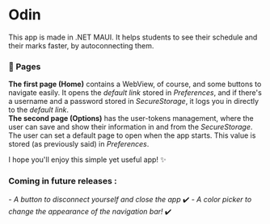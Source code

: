 # Odin
This app is made in .NET MAUI. It helps students to see their schedule and their marks faster, by autoconnecting them.  
### 📄 Pages
**The first page (Home)** contains a WebView, of course, and some buttons to navigate easily. It opens the *default link* stored in *Preferences*, and if there's a username and a password stored in *SecureStorage*, it logs you in directly to the *default link*.  
**The second page (Options)** has the user-tokens management, where the user can save and show their information in and from the *SecureStorage*. The user can set a default page to open when the app starts. This value is stored (as previously said) in *Preferences*.  

I hope you'll enjoy this simple yet useful app! ✨

### Coming in future releases :
*- A button to disconnect yourself and close the app* ✔️
*- A color picker to change the appearance of the navigation bar!* ✔️
